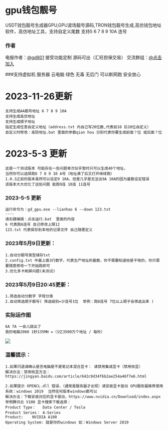 # gpu钱包靓号
USDT钱包靓号生成器GPU,GPU波场靓号源码,TRON钱包靓号生成,高仿钱包地址软件，高仿地址工具，支持自定义尾数 支持5 6 7 8 9  10A 连号

### 作者
电报作者：<a href="https://t.me/gd801">@gd801</a>  接受功能定制   源码可出（汇旺担保交易） 
交流群组：<a href="https://t.me/phpTRON">@点击加入</a>

###支持虚拟机 服务器 云电脑 绿色 无毒 无后门 可以断网跑 安全放心

# 2023-11-26更新
	支持生成AA靓号地址 6 7 8 9 10A
	支持生成高仿地址
	支持生成顺子地址
	指定生成任意自定义地址（address.txt 内自己写20位数,代表前10 后10位自定义）
	自定义时修改：高防地址.bat 里面的参数qian hou 分别代表你要生成前面？位 或后面？位

# 2023-5-3 更新
	这是一个测试版本 可能存在一些问题单次似乎暂时只可以生成40个地址，
	当然你可以选择跑6 7 8 9 10 A号（地址满了后又打开继续跑）
	1.0.3之前的版本虽然可以设定9 10A，但是几乎是无法出9A 10A的因为基数设定错误
	该版本大大优化了这些问题 能跑9连 10连 11连号
	
### 2023-5-5 更新
	运行命令为：gd_gpu.exe --lianhao 6 --down 123.txt
	----
	请右键编辑：点击运行.bat  里面的内容
	6 代表跑6连号 自己修改上限12
	123.txt 代表保存到本地的记录文件 自己随便定义

### 2023年5月9日更新：
	1.自动分靓号类型储存txt 
	2.config.txt 中最上面3行数字，代表生产地址的基数，你不需要知道他是干啥的，你只需要随意修改一下开始跑即可
	3.优化多卡刷屏问题(未测试)

### 2023年5月9日20:45更新：
	1.筛选自动分数字 字母分类
	2.自动筛选顺子靓号( 筛选级别=少连号1位  举例：跑8连号 7位以上顺子会筛选出来 )

		



### 实际运作图
	6A 7A 一会儿就出了
	我的电脑2060 1秒135MH =（1亿3500万个地址 / 每秒）
<img src="https://github.com/smalpony/gpu/blob/main/gpu2.png">
 


### 温馨提示：
	1.如果闪退请确认是否电脑是不是笔记本混合显卡： 请禁用集成显卡（禁用核显）
	解决办法：禁用核显方法：https://jingyan.baidu.com/article/642c9d34f6b2ae254a46f7e6.html

	2.如果提示 OPENCL.dll 错误，（通常是服务器才出现）请安装显卡驱动 GPU服务器推荐使用系统：windows 2019  当然任何版本windows都可以
	解决办法：下载安装对应的显卡驱动，https://www.nvidia.cn/Download/index.aspx  
	举例腾讯云 V100 显卡搜索下载选择：
    Product Type：	Data Center / Tesla
    Product Series：	A-Series
    Product:	NVIDIA A100
    Operating System: 就是你的windows 如：Windows Server 2019
